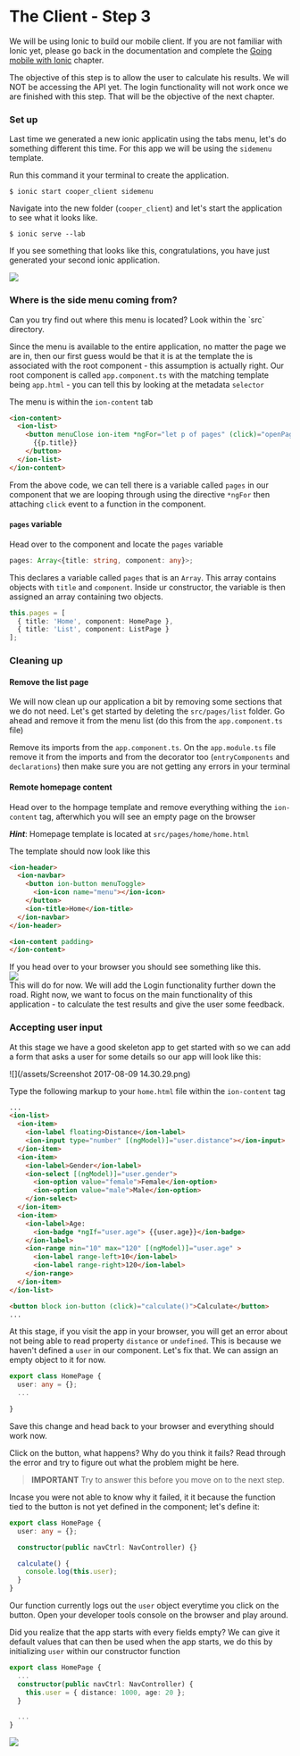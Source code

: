 # The Client - Step 3

We will be using Ionic to build our mobile client. If you are not familiar with Ionic yet, please go back in the documentation and complete the [Going mobile with Ionic](https://craftacademy.gitbooks.io/coding-as-a-craft/content/going_mobile_with_ionic.html) chapter.

The objective of this step is to allow the user to calculate his results. We will NOT be accessing the API yet. The login functionality will not work once we are finished with this step. That will be the objective of the next chapter.

### Set up

Last time we generated a new ionic applicatin using the tabs menu, let's do something different this time. For this app we will be using the `sidemenu` template.

Run this command it your terminal to create the application.

```
$ ionic start cooper_client sidemenu
```

Navigate into the new folder \(`cooper_client`\) and let's start the application to see what it looks like.

```
$ ionic serve --lab
```

If you see something that looks like this, congratulations, you have just generated your second ionic application.

![](/assets/ionic/cooper-scaffolded-app.png)

### Where is the side menu coming from?

Can you try find out where this menu is located? Look within the \`src\` directory.

Since the menu is available to the entire application, no matter the page we are in, then our first guess would be that it is at the template the is associated with the root component - this assumption is actually right. Our root component is called `app.component.ts` with the matching template being `app.html` - you can tell this by looking at the metadata `selector`

The menu is within the `ion-content` tab

```html
<ion-content>
  <ion-list>
    <button menuClose ion-item *ngFor="let p of pages" (click)="openPage(p)">
      {{p.title}}
    </button>
  </ion-list>
</ion-content>
```

From the above code, we can tell there is a variable called `pages` in our component that we are looping through using the directive `*ngFor` then attaching `click` event to a function in the component.

#### `pages` variable

Head over to the component and locate the `pages` variable

```typescript
pages: Array<{title: string, component: any}>;
```

This declares a variable called `pages` that is an `Array`. This array contains objects with `title` and `component`. Inside ur constructor, the variable is then assigned an array containing two objects.

```typescript
this.pages = [
  { title: 'Home', component: HomePage },
  { title: 'List', component: ListPage }
];
```

### Cleaning up

#### Remove the list page

We will now clean up our application a bit by removing some sections that we do not need. Let's get started by deleting the `src/pages/list` folder. Go ahead and remove it from the menu list \(do this from the `app.component.ts` file\)

Remove its imports from the `app.component.ts`. On the `app.module.ts` file remove it from the imports and from the decorator too \(`entryComponents` and `declarations`\) then make sure you are not getting any errors in your terminal



#### Remote homepage content

Head over to the hompage template and remove everything withing the `ion-content` tag, afterwhich you will see an empty page on the browser

_**Hint**_: Homepage template is located at `src/pages/home/home.html`

The template should now look like this

```html
<ion-header>
  <ion-navbar>
    <button ion-button menuToggle>
      <ion-icon name="menu"></ion-icon>
    </button>
    <ion-title>Home</ion-title>
  </ion-navbar>
</ion-header>

<ion-content padding>
</ion-content>
```

If you head over to your browser you should see something like this.  
![](/assets/ionic/cooper-clean-home.png)  
This will do for now. We will add the Login functionality further down the road. Right now, we want to focus on the main functionality of this application - to calculate the test results and give the user some feedback.



### Accepting user input

At this stage we have a good skeleton app to get started with so we can add a form that asks a user for some details so our app will look like this:

![](/assets/Screenshot 2017-08-09 14.30.29.png)

Type the following markup to your `home.html` file within the `ion-content` tag

```html
...
<ion-list>
  <ion-item>
    <ion-label floating>Distance</ion-label>
    <ion-input type="number" [(ngModel)]="user.distance"></ion-input>
  </ion-item>
  <ion-item>
    <ion-label>Gender</ion-label>
    <ion-select [(ngModel)]="user.gender">
      <ion-option value="female">Female</ion-option>
      <ion-option value="male">Male</ion-option>
    </ion-select>
  </ion-item>
  <ion-item>
    <ion-label>Age:
      <ion-badge *ngIf="user.age"> {{user.age}}</ion-badge>
    </ion-label>
    <ion-range min="10" max="120" [(ngModel)]="user.age" >
      <ion-label range-left>10</ion-label>
      <ion-label range-right>120</ion-label>
    </ion-range>
  </ion-item>
</ion-list>

<button block ion-button (click)="calculate()">Calculate</button>
...
```

At this stage, if you visit the app in your browser, you will get an error about not being able to read property `distance` or `undefined`. This is because we haven't defined a `user` in our component. Let's fix that. We can assign an empty object to it for now.

```typescript
export class HomePage {
  user: any = {};
  ...

}
```

Save this change and head back to your browser and everything should work now. 

Click on the button, what happens? Why do you think it fails? Read through the error and try to figure out what the problem might be here.

> **IMPORTANT** Try to answer this before you move on to the next step.



Incase you were not able to know why it failed, it it because the function tied to the button is not yet defined in the component; let's define it:

```typescript
export class HomePage {
  user: any = {};

  constructor(public navCtrl: NavController) {}

  calculate() {
    console.log(this.user);
  }
}
```

Our function currently logs out the `user` object everytime you click on the button. Open your developer tools console on the browser and play around.



Did you realize that the app starts with every fields empty? We can give it default values that can then be used when the app starts, we do this by initializing `user` within our constructor function

```typescript
export class HomePage {
  ...
  constructor(public navCtrl: NavController) {
    this.user = { distance: 1000, age: 20 };
  }

  ...
}
```

![](/assets/ionic/cooper-intial-values.png)

